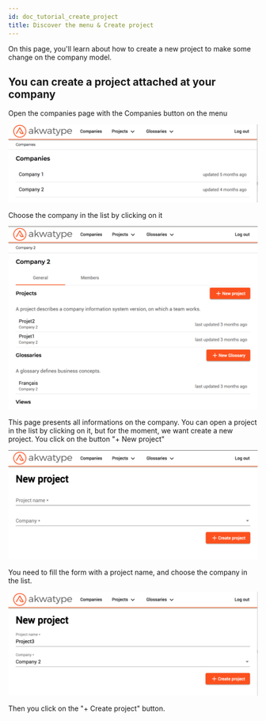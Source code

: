 ```yaml
---
id: doc_tutorial_create_project
title: Discover the menu & Create project
---
```


On this page, you'll learn about how to create a new project to make some change on the company model.

## You can create a project attached at your company

Open the companies page with the Companies button on the menu

![Go to companies](assets/!companies.png)

Choose the company in the list by clicking on it

![Choose a company](assets/!companies!Company2.png)

This page presents all informations on the company.
You can open a project in the list by clicking on it, but for the moment, we want create a new project.
You click on the button "+ New project"

![Create a new Project](assets/!projects!new.png)

You need to fill the form with a project name, and choose the company in the list.

![Fill the new Project form](assets/!projects!new!Project3.png)

Then you click on the "+ Create project" button.

